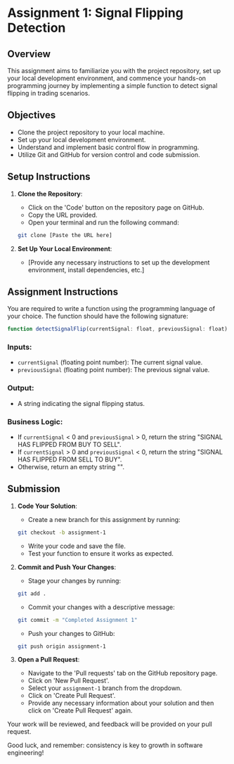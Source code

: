 # Assignment 1: Signal Flipping Detection

## Overview

This assignment aims to familiarize you with the project repository, set up your local development environment, and commence your hands-on programming journey by implementing a simple function to detect signal flipping in trading scenarios.

## Objectives

- Clone the project repository to your local machine.
- Set up your local development environment.
- Understand and implement basic control flow in programming.
- Utilize Git and GitHub for version control and code submission.

## Setup Instructions

1. **Clone the Repository**:
    - Click on the 'Code' button on the repository page on GitHub.
    - Copy the URL provided.
    - Open your terminal and run the following command:
    ```bash
    git clone [Paste the URL here]
    ```

2. **Set Up Your Local Environment**:
    - [Provide any necessary instructions to set up the development environment, install dependencies, etc.]

## Assignment Instructions

You are required to write a function using the programming language of your choice. The function should have the following signature:

```javascript
function detectSignalFlip(currentSignal: float, previousSignal: float) : string
```

### Inputs:

- `currentSignal` (floating point number): The current signal value.
- `previousSignal` (floating point number): The previous signal value.

### Output:

- A string indicating the signal flipping status.

### Business Logic:

- If `currentSignal` < 0 and `previousSignal` > 0, return the string "SIGNAL HAS FLIPPED FROM BUY TO SELL".
- If `currentSignal` > 0 and `previousSignal` < 0, return the string "SIGNAL HAS FLIPPED FROM SELL TO BUY".
- Otherwise, return an empty string "".

## Submission

1. **Code Your Solution**:
    - Create a new branch for this assignment by running:
    ```bash
    git checkout -b assignment-1
    ```
    - Write your code and save the file.
    - Test your function to ensure it works as expected.

2. **Commit and Push Your Changes**:
    - Stage your changes by running:
    ```bash
    git add .
    ```
    - Commit your changes with a descriptive message:
    ```bash
    git commit -m "Completed Assignment 1"
    ```
    - Push your changes to GitHub:
    ```bash
    git push origin assignment-1
    ```

3. **Open a Pull Request**:
    - Navigate to the 'Pull requests' tab on the GitHub repository page.
    - Click on 'New Pull Request'.
    - Select your `assignment-1` branch from the dropdown.
    - Click on 'Create Pull Request'.
    - Provide any necessary information about your solution and then click on 'Create Pull Request' again.

Your work will be reviewed, and feedback will be provided on your pull request.

Good luck, and remember: consistency is key to growth in software engineering!
